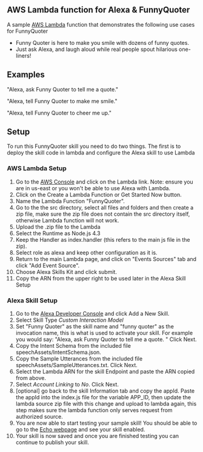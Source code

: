 ## AWS Lambda function for Alexa & FunnyQuoter
A sample [AWS Lambda](http://aws.amazon.com/lambda) function that demonstrates the following use cases for FunnyQuoter

* Funny Quoter is here to make you smile with dozens of funny quotes. 
* Just ask Alexa, and laugh aloud while real people spout hilarious one-liners!

## Examples 
"Alexa, ask Funny Quoter to tell me a quote."

"Alexa, tell Funny Quoter to make me smile."

"Alexa, tell Funny Quoter to cheer me up."


## Setup
To run this FunnyQuoter skill you need to do two things. The first is to deploy the skill code in lambda and configure the Alexa skill to use Lambda
 
### AWS Lambda Setup
1.	Go to the [AWS Console](http://console.aws.amazon.com) and click on the Lambda link. Note: ensure you are in us-east or you won't be able to use Alexa with Lambda.
2.	Click on the Create a Lambda Function or Get Started Now button.
3.	Name the Lambda Function "FunnyQuoter".
4.	Go to the the src directory, select all files and folders and then create a zip file, make sure the zip file does not contain the src directory itself, otherwise Lambda function will not work.
5.	Upload the .zip file to the Lambda 
6.	Select the Runtime as Node.js 4.3
7.	Keep the Handler as index.handler (this refers to the main js file in the zip).
8.	Select role as alexa and keep other configuration as it is.
9.	Return to the main Lambda page, and click on "Events Sources" tab and click "Add Event Source".
10.	Choose Alexa Skills Kit and click submit.
11.	Copy the ARN from the upper right to be used later in the Alexa Skill Setup

### Alexa Skill Setup

1. Go to the [Alexa Developer Console](https://developer.amazon.com/edw/home.html) and click Add a New Skill.
2. Select Skill Type *Custom Interaction Model*
3. Set "Funny Quoter" as the skill name and "funny quoter" as the invocation name, this is what is used to activate your skill. For example you would say: "Alexa, ask Funny Quoter to tell me a quote. " Click Next.
4. Copy the Intent Schema from the included file speechAssets/IntentSchema.json.
5. Copy the Sample Utterances from the included file speechAssets/SampleUtterances.txt. Click Next.
6. Select the Lambda ARN for the skill Endpoint and paste the ARN copied from above. 
7. Select *Account Linking* to *No*. Click Next.
8. [optional] go back to the skill Information tab and copy the appId. Paste the appId into the index.js file for the variable APP_ID, then update the lambda source zip file with this change and upload to lambda again, this step makes sure the lambda function only serves request from authorized source.
9. You are now able to start testing your sample skill! You should be able to go to the [Echo webpage](http://echo.amazon.com/#skills) and see your skill enabled.
10. Your skill is now saved and once you are finished testing you can continue to publish your skill.
